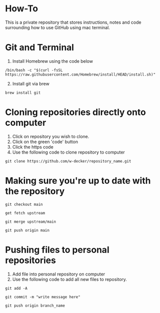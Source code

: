 # How-To

This is a private repository that stores instructions, notes and code surrounding how to use GitHub using mac terminal.

# Git and Terminal

1. Install Homebrew using the code below

```
/bin/bash -c "$(curl -fsSL https://raw.githubusercontent.com/Homebrew/install/HEAD/install.sh)"
```

2. Install git via brew

```
brew install git
```

# Cloning repositories directly onto computer

1. Click on repository you wish to clone.
2. Click on the green 'code' button
3. Click the https code
4. Use the following code to clone repository to computer

```
git clone https://github.com/w-decker/repository_name.git
```

# Making sure you're up to date with the repository

```
git checkout main
```

```
get fetch upstream
```

```
git merge upstream/main
```

```
git push origin main
```

# Pushing files to personal repositories

1. Add file into personal repository on computer
2. Use the following code to add all new files to repository.

```
git add -A
```

```
git commit -m "write message here"
```

```
git push origin branch_name
```



